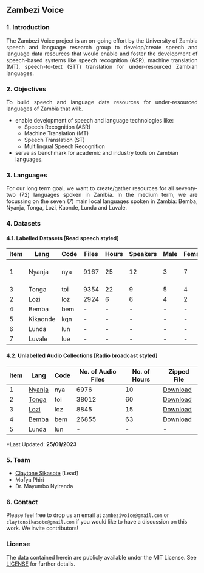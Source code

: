 ## Zambezi Voice

### 1. Introduction

<div align="justify">
<p>The Zambezi Voice project is an on-going effort by the University of Zambia speech and language research group  to develop/create speech and language data resources that would enable and foster the development of speech-based systems like speech recognition (ASR), machine translation (MT), speech-to-text (STT) translation for under-resourced Zambian languages.</p>
</div>

### 2. Objectives
<div align="justify">
  <p> To build speech and language data resources for under-resourced languages of Zambia that will:.</p>
</div>

  - enable development of speech and language technologies like:
    - Speech Recognition (ASR)
    - Machine Translation (MT)
    - Speech Translation (ST)
    - Multilingual Speech Recognition  
  - serve as benchmark for academic and industry tools on Zambian languages.
    
### 3. Languages

<div align="justify">
  <p>For our long term goal, we want to create/gather resources for all seventy-two (72) languages spoken in Zambia. In the medium term, we are focussing on the seven (7) main local languages spoken in Zambia: Bemba, Nyanja, Tonga, Lozi, Kaonde, Lunda and Luvale.</p>
</div>

### 4. Datasets

#### 4.1. Labelled Datasets [Read speech styled]

<div class="tg-wrap" align="left">
  <table>
    <thead>
      <tr>
        <th>Item</th>
        <th>Lang</th>
        <th>Code</th>
        <th>Files</th>
        <th>Hours</th>
        <th>Speakers</th>
        <th>Male</th>
        <th>Female</th>
        <th>Tasks</th>
      </tr>
    </thead>
    <tbody>
      <tr>
        <td>1</td>
        <td>Nyanja</td>
        <td>nya</td>
        <td>9167</td>
        <td>25</td>
        <td>12</td>
        <td>3</td>
        <td>7</td>
        <td>ASR, MT, ST</td>
      </tr>
      <tr>
        <td>3</td>
        <td>Tonga</td>
        <td>toi</td>
        <td>9354</td>
        <td>22</td>
        <td>9</td>
        <td>5</td>
        <td>4</td>
        <td>ASR</td>
      </tr>
      <tr>
        <td>2</td>
        <td>Lozi</td>
        <td>loz</td>
        <td>2924</td>
        <td>6</td>
        <td>6</td>
        <td>4</td>
        <td>2</td>
        <td>ASR</td>
      </tr>
      <tr>
        <td>4</td>
        <td>Bemba</td>
        <td>bem</td>
        <td>-</td>
        <td>-</td>
        <td>-</td>
        <td>-</td>
        <td>-</td>
        <td>ASR</td>
      </tr>
      <tr>
        <td>5</td>
        <td>Kikaonde</td>
        <td>kqn</td>
        <td>-</td>
        <td>-</td>
        <td>-</td>
        <td>-</td>
        <td>-</td>
        <td>ASR</td>
      </tr>
      <tr>
        <td>6</td>
        <td>Lunda</td>
        <td>lun</td>
        <td>-</td>
        <td>-</td>
        <td>-</td>
        <td>-</td>
        <td>-</td>
        <td>ASR</td>
      </tr>
      <tr>
        <td>7</td>
        <td>Luvale</td>
        <td>lue</td>
        <td>-</td>
        <td>-</td>
        <td>-</td>
        <td>-</td>
        <td>-</td>
        <td>ASR</td>
      </tr>
    </tbody>
  </table>
  <!--<p>*Last Updated: <strong>12/13/2022</strong></p>-->
</div>



#### 4.2. Unlabelled Audio Collections [Radio broadcast styled]

<div class="tg-wrap" align="left">
  <table>
    <thead>
      <tr>
        <th>Item</th>
        <th>Lang</th>
        <th>Code</th>
        <th>No. of Audio Files</th>
        <th>No. of Hours</th>
        <th>Zipped File</th>
      </tr>
    </thead>
    <tbody>
      <tr>
        <td>1</td>
        <td><a href="https://zenodo.org/record/7546317#.Y9EMwnUzZhE">Nyanja</a></td>
        <td>nya</td>
        <td>6976</td>
        <td>10</td>
        <td><a href="https://zenodo.org/record/7546317/files/nya.zip?download=1">Download</a></td>
      </tr>
      <tr>
        <td>2</td>
        <td><a href="https://zenodo.org/record/7543819#.Y9EOUXUzZhE">Tonga</a></td>
        <td>toi</td>
        <td>38012</td>
        <td>60</td>
        <td><a href="https://zenodo.org/record/7543819/files/toi.zip?download=1">Download</a></td>
      </tr>
      <tr>
        <td>3</td>
        <td><a href="https://zenodo.org/record/7544601#.Y9EPSHUzZhE">Lozi</a></td>
        <td>loz</td>
        <td>8845</td>
        <td>15</td>
        <td><a href="https://zenodo.org/record/7544601/files/loz.zip?download=1">Download</a></td>
      </tr>
      <tr>
        <td>4</td>
        <td><a href="https://zenodo.org/record/7540277#.Y9EPv3UzZhE">Bemba</a></td>
        <td>bem</td>
        <td>26855</td>
        <td>63</td>
        <td><a href="https://zenodo.org/record/7540277/files/bem.zip?download=1">Download</a></td>
      </tr>
      <tr>
        <td>5</td>
        <td>Lunda</td>
        <td>lun</td>
        <td>-</td>
        <td>-</td>
        <td>-</td>
      </tr>
    </tbody>
  </table>
  <p>*Last Updated: <strong>25/01/2023</strong></p>
</div>

### 5. Team

  - [Claytone Sikasote](https://csikasote.github.io) [Lead]
  - Mofya Phiri 
  - Dr. Mayumbo Nyirenda 

### 6. Contact
Please feel free to drop us an email at `zambezivoice@gmail.com` or `claytonsikasote@gmail.com` if you would like to have a discussion on this work. We invite contributors!

### License
The data contained herein are publicly available under the MIT License. See [LICENSE](https://github.com/unza-speech-lab/zambezi-voice/blob/main/LICENSE) for further details.
